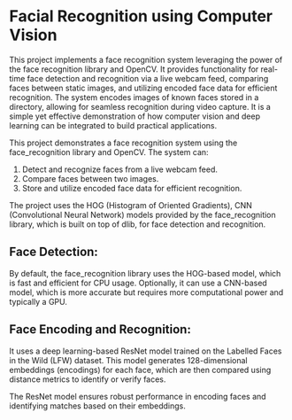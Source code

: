 # Facial Recognition using Computer Vision 

This project implements a face recognition system leveraging the power of the face recognition library and OpenCV. It provides functionality for real-time face detection and recognition via a live webcam feed, comparing faces between static images, and utilizing encoded face data for efficient recognition. The system encodes images of known faces stored in a directory, allowing for seamless recognition during video capture. It is a simple yet effective demonstration of how computer vision and deep learning can be integrated to build practical applications.

This project demonstrates a face recognition system using the face_recognition library and OpenCV. The system can:

1. Detect and recognize faces from a live webcam feed.
2. Compare faces between two images.
3. Store and utilize encoded face data for efficient recognition.


The project uses the HOG (Histogram of Oriented Gradients),  CNN (Convolutional Neural Network) models provided by the face_recognition library, which is built on top of dlib, for face detection and recognition.

## Face Detection:

By default, the face_recognition library uses the HOG-based model, which is fast and efficient for CPU usage. Optionally, it can use a CNN-based model, which is more accurate but requires more computational power and typically a GPU.

## Face Encoding and Recognition:
It uses a deep learning-based ResNet model trained on the Labelled Faces in the Wild (LFW) dataset. This model generates 128-dimensional embeddings (encodings) for each face, which are then compared using distance metrics to identify or verify faces.

The ResNet model ensures robust performance in encoding faces and identifying matches based on their embeddings.

